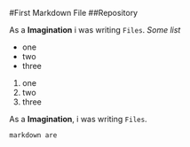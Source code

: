#First Markdown File
##Repository

As a **Imagination** i was writing `Files`.
*Some list*
- one
- two
- three
1. one
2. two
3. three

As a **Imagination**, i was writing `Files`.
```
markdown are
```
